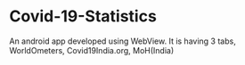 # Covid-19-Statistics
An android app developed using WebView.
It is having 3 tabs, WorldOmeters, Covid19India.org, MoH(India)
